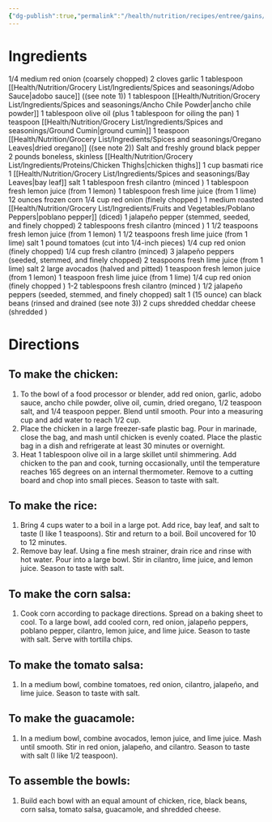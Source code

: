 ```yaml
---
{"dg-publish":true,"permalink":"/health/nutrition/recipes/entree/gains/chipotle-rice-bowl/","tags":["cookmate"],"created":"","updated":""}
---
```




# Ingredients

1/4 medium red onion (coarsely chopped)
2 cloves garlic
1 tablespoon [[Health/Nutrition/Grocery List/Ingredients/Spices and seasonings/Adobo Sauce\|adobo sauce]] ((see note 1))
1 tablespoon [[Health/Nutrition/Grocery List/Ingredients/Spices and seasonings/Ancho Chile Powder\|ancho chile powder]]
1 tablespoon olive oil (plus 1 tablespoon for oiling the pan)
1 teaspoon [[Health/Nutrition/Grocery List/Ingredients/Spices and seasonings/Ground Cumin\|ground cumin]]
1 teaspoon [[Health/Nutrition/Grocery List/Ingredients/Spices and seasonings/Oregano Leaves\|dried oregano]] ((see note 2))
Salt and freshly ground black pepper
2 pounds boneless, skinless [[Health/Nutrition/Grocery List/Ingredients/Proteins/Chicken Thighs\|chicken thighs]]
1 cup basmati rice
1 [[Health/Nutrition/Grocery List/Ingredients/Spices and seasonings/Bay Leaves\|bay leaf]]
salt
1 tablespoon fresh cilantro (minced )
1 tablespoon fresh lemon juice (from 1 lemon)
1 tablespoon fresh lime juice (from 1 lime)
12 ounces frozen corn
1/4 cup red onion (finely chopped )
1 medium roasted [[Health/Nutrition/Grocery List/Ingredients/Fruits and Vegetables/Poblano Peppers\|poblano pepper]] (diced)
1 jalapeño pepper (stemmed, seeded, and finely chopped)
2 tablespoons fresh cilantro (minced )
1 1/2 teaspoons fresh lemon juice (from 1 lemon)
1 1/2 teaspoons fresh lime juice (from 1 lime)
salt
1 pound tomatoes (cut into 1/4-inch pieces)
1/4 cup red onion (finely chopped)
1/4 cup fresh cilantro (minced)
3 jalapeño peppers (seeded, stemmed, and finely chopped)
2 teaspoons fresh lime juice (from 1 lime)
salt
2 large avocados (halved and pitted)
1 teaspoon fresh lemon juice (from 1 lemon)
1 teaspoon fresh lime juice (from 1 lime)
1/4 cup red onion (finely chopped )
1-2 tablespoons fresh cilantro (minced )
1/2 jalapeño peppers (seeded, stemmed, and finely chopped)
salt
1 (15 ounce) can black beans (rinsed and drained (see note 3))
2 cups shredded cheddar cheese (shredded )

# Directions

## To make the chicken:

1) To the bowl of a food processor or blender, add red onion, garlic, adobo sauce, ancho chile powder, olive oil, cumin, dried oregano, 1/2 teaspoon salt, and 1/4 teaspoon pepper. Blend until smooth. Pour into a measuring cup and add water to reach 1/2 cup.
2) Place the chicken in a large freezer-safe plastic bag. Pour in marinade, close the bag, and mash until chicken is evenly coated. Place the plastic bag in a dish and refrigerate at least 30 minutes or overnight.
3) Heat 1 tablespoon olive oil in a large skillet until shimmering. Add chicken to the pan and cook, turning occasionally, until the temperature reaches 165 degrees on an internal thermometer. Remove to a cutting board and chop into small pieces. Season to taste with salt.

## To make the rice:

1) Bring 4 cups water to a boil in a large pot. Add rice, bay leaf, and salt to taste (I like 1 teaspoons). Stir and return to a boil. Boil uncovered for 10 to 12 minutes.
2) Remove bay leaf. Using a fine mesh strainer, drain rice and rinse with hot water. Pour into a large bowl. Stir in cilantro, lime juice, and lemon juice. Season to taste with salt.

## To make the corn salsa:

1) Cook corn according to package directions. Spread on a baking sheet to cool. To a large bowl, add cooled corn, red onion, jalapeño peppers, poblano pepper, cilantro, lemon juice, and lime juice. Season to taste with salt. Serve with tortilla chips.

## To make the tomato salsa:

1) In a medium bowl, combine tomatoes, red onion, cilantro, jalapeño, and lime juice. Season to taste with salt.

## To make the guacamole:

1) In a medium bowl, combine avocados, lemon juice, and lime juice. Mash until smooth. Stir in red onion, jalapeño, and cilantro. Season to taste with salt (I like 1/2 teaspoon).

## To assemble the bowls:

1) Build each bowl with an equal amount of chicken, rice, black beans, corn salsa, tomato salsa, guacamole, and shredded cheese.